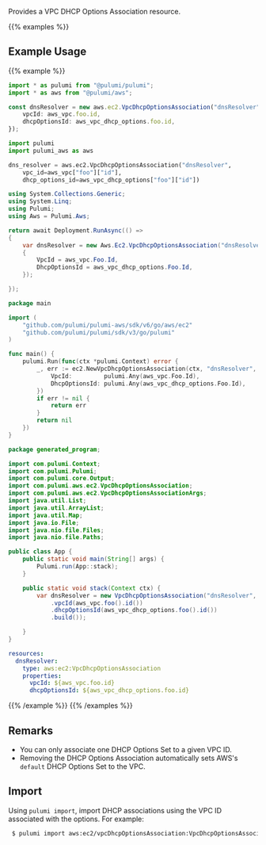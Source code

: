 Provides a VPC DHCP Options Association resource.

{{% examples %}}
## Example Usage
{{% example %}}

```typescript
import * as pulumi from "@pulumi/pulumi";
import * as aws from "@pulumi/aws";

const dnsResolver = new aws.ec2.VpcDhcpOptionsAssociation("dnsResolver", {
    vpcId: aws_vpc.foo.id,
    dhcpOptionsId: aws_vpc_dhcp_options.foo.id,
});
```
```python
import pulumi
import pulumi_aws as aws

dns_resolver = aws.ec2.VpcDhcpOptionsAssociation("dnsResolver",
    vpc_id=aws_vpc["foo"]["id"],
    dhcp_options_id=aws_vpc_dhcp_options["foo"]["id"])
```
```csharp
using System.Collections.Generic;
using System.Linq;
using Pulumi;
using Aws = Pulumi.Aws;

return await Deployment.RunAsync(() => 
{
    var dnsResolver = new Aws.Ec2.VpcDhcpOptionsAssociation("dnsResolver", new()
    {
        VpcId = aws_vpc.Foo.Id,
        DhcpOptionsId = aws_vpc_dhcp_options.Foo.Id,
    });

});
```
```go
package main

import (
	"github.com/pulumi/pulumi-aws/sdk/v6/go/aws/ec2"
	"github.com/pulumi/pulumi/sdk/v3/go/pulumi"
)

func main() {
	pulumi.Run(func(ctx *pulumi.Context) error {
		_, err := ec2.NewVpcDhcpOptionsAssociation(ctx, "dnsResolver", &ec2.VpcDhcpOptionsAssociationArgs{
			VpcId:         pulumi.Any(aws_vpc.Foo.Id),
			DhcpOptionsId: pulumi.Any(aws_vpc_dhcp_options.Foo.Id),
		})
		if err != nil {
			return err
		}
		return nil
	})
}
```
```java
package generated_program;

import com.pulumi.Context;
import com.pulumi.Pulumi;
import com.pulumi.core.Output;
import com.pulumi.aws.ec2.VpcDhcpOptionsAssociation;
import com.pulumi.aws.ec2.VpcDhcpOptionsAssociationArgs;
import java.util.List;
import java.util.ArrayList;
import java.util.Map;
import java.io.File;
import java.nio.file.Files;
import java.nio.file.Paths;

public class App {
    public static void main(String[] args) {
        Pulumi.run(App::stack);
    }

    public static void stack(Context ctx) {
        var dnsResolver = new VpcDhcpOptionsAssociation("dnsResolver", VpcDhcpOptionsAssociationArgs.builder()        
            .vpcId(aws_vpc.foo().id())
            .dhcpOptionsId(aws_vpc_dhcp_options.foo().id())
            .build());

    }
}
```
```yaml
resources:
  dnsResolver:
    type: aws:ec2:VpcDhcpOptionsAssociation
    properties:
      vpcId: ${aws_vpc.foo.id}
      dhcpOptionsId: ${aws_vpc_dhcp_options.foo.id}
```
{{% /example %}}
{{% /examples %}}
## Remarks

* You can only associate one DHCP Options Set to a given VPC ID.
* Removing the DHCP Options Association automatically sets AWS's `default` DHCP Options Set to the VPC.


## Import

Using `pulumi import`, import DHCP associations using the VPC ID associated with the options. For example:

```sh
 $ pulumi import aws:ec2/vpcDhcpOptionsAssociation:VpcDhcpOptionsAssociation imported vpc-0f001273ec18911b1
```
 